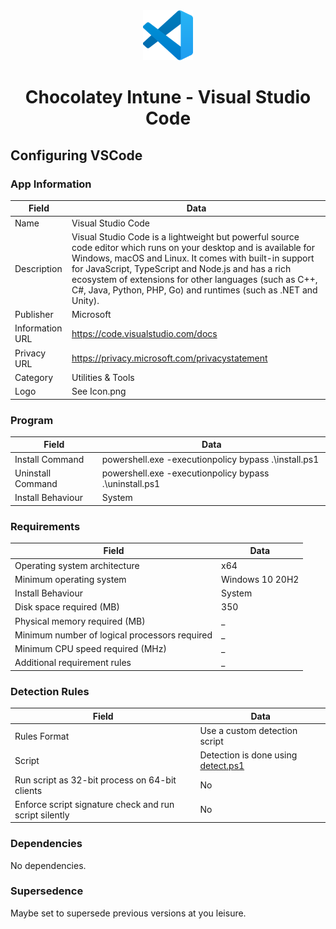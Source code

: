 <div align="center">
  <a href="https://github.com/ALARP-Solutions/Chocolatey-Intune">
    <img src="VSCode/logo.png" alt="Logo" width="80" height="80">
  </a>
  <h1>Chocolatey Intune - Visual Studio Code</h1>
</div>

## Configuring VSCode

### App Information
| Field | Data |
| --- | --- |
| Name | Visual Studio Code |
| Description | Visual Studio Code is a lightweight but powerful source code editor which runs on your desktop and is available for Windows, macOS and Linux. It comes with built-in support for JavaScript, TypeScript and Node.js and has a rich ecosystem of extensions for other languages (such as C++, C#, Java, Python, PHP, Go) and runtimes (such as .NET and Unity). |
| Publisher | Microsoft |
| Information URL | https://code.visualstudio.com/docs |
| Privacy URL | https://privacy.microsoft.com/privacystatement |
| Category | Utilities & Tools |
| Logo | See Icon.png |

### Program

| Field | Data |
| --- | --- |
| Install Command | powershell.exe -executionpolicy bypass .\install.ps1 |
| Uninstall Command | powershell.exe -executionpolicy bypass .\uninstall.ps1 |
| Install Behaviour | System |

### Requirements
| Field | Data |
| --- | --- |
| Operating system architecture | x64 |
| Minimum operating system | Windows 10 20H2 |
| Install Behaviour | System |
| Disk space required (MB) | 350 |
| Physical memory required (MB) | _ |
| Minimum number of logical processors required | _ |
| Minimum CPU speed required (MHz) | _ |
| Additional requirement rules | _ |

### Detection Rules
| Field | Data |
| --- | --- |
| Rules Format | Use a custom detection script |
| Script | Detection is done using [detect.ps1](VSCode/detect.ps1) |
| Run script as 32-bit process on 64-bit clients | No |
| Enforce script signature check and run script silently | No |

### Dependencies
No dependencies.

### Supersedence
Maybe set to supersede previous versions at you leisure.
